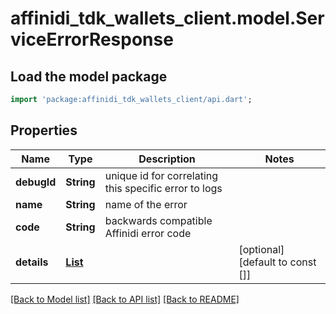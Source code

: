 # affinidi_tdk_wallets_client.model.ServiceErrorResponse

## Load the model package

```dart
import 'package:affinidi_tdk_wallets_client/api.dart';
```

## Properties

| Name        | Type                                                                              | Description                                           | Notes                            |
| ----------- | --------------------------------------------------------------------------------- | ----------------------------------------------------- | -------------------------------- |
| **debugId** | **String**                                                                        | unique id for correlating this specific error to logs |
| **name**    | **String**                                                                        | name of the error                                     |
| **code**    | **String**                                                                        | backwards compatible Affinidi error code              |
| **details** | [**List<ServiceErrorResponseDetailsInner>**](ServiceErrorResponseDetailsInner.md) |                                                       | [optional] [default to const []] |

[[Back to Model list]](../README.md#documentation-for-models) [[Back to API list]](../README.md#documentation-for-api-endpoints) [[Back to README]](../README.md)
